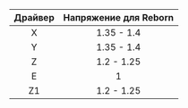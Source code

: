 | Драйвер | Напряжение  для Reborn| 
| :-----: | :----------: |
|    X    |  1.35 - 1.4  |
|    Y    |  1.35 - 1.4  |
|    Z    |  1.2 - 1.25  |
|    E    |  1           |
|    Z1   |  1.2 - 1.25  |
